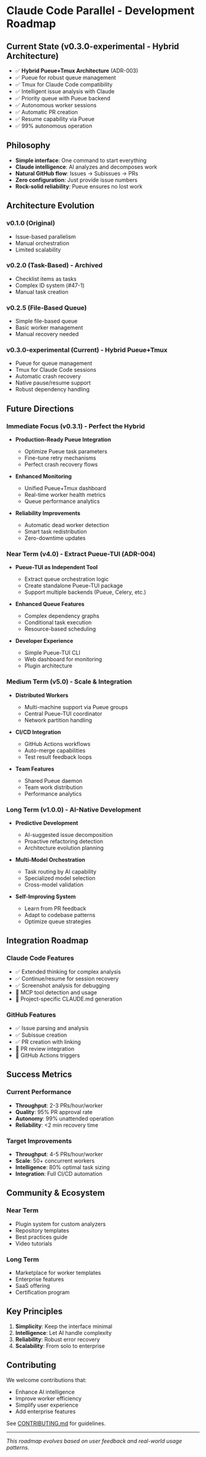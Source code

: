 # Claude Code Parallel - Development Roadmap

## Current State (v0.3.0-experimental - Hybrid Architecture)
- ✅ **Hybrid Pueue+Tmux Architecture** (ADR-003)
- ✅ Pueue for robust queue management
- ✅ Tmux for Claude Code compatibility
- ✅ Intelligent issue analysis with Claude
- ✅ Priority queue with Pueue backend
- ✅ Autonomous worker sessions
- ✅ Automatic PR creation
- ✅ Resume capability via Pueue
- ✅ 99% autonomous operation

## Philosophy
- **Simple interface**: One command to start everything
- **Claude intelligence**: AI analyzes and decomposes work
- **Natural GitHub flow**: Issues → Subissues → PRs
- **Zero configuration**: Just provide issue numbers
- **Rock-solid reliability**: Pueue ensures no lost work

## Architecture Evolution

### v0.1.0 (Original)
- Issue-based parallelism
- Manual orchestration
- Limited scalability

### v0.2.0 (Task-Based) - Archived
- Checklist items as tasks
- Complex ID system (#47-1)
- Manual task creation

### v0.2.5 (File-Based Queue)
- Simple file-based queue
- Basic worker management
- Manual recovery needed

### v0.3.0-experimental (Current) - Hybrid Pueue+Tmux
- Pueue for queue management
- Tmux for Claude Code sessions
- Automatic crash recovery
- Native pause/resume support
- Robust dependency handling

## Future Directions

### Immediate Focus (v0.3.1) - Perfect the Hybrid
- **Production-Ready Pueue Integration**
  - Optimize Pueue task parameters
  - Fine-tune retry mechanisms
  - Perfect crash recovery flows
  
- **Enhanced Monitoring**
  - Unified Pueue+Tmux dashboard
  - Real-time worker health metrics
  - Queue performance analytics
  
- **Reliability Improvements**
  - Automatic dead worker detection
  - Smart task redistribution
  - Zero-downtime updates

### Near Term (v4.0) - Extract Pueue-TUI (ADR-004)
- **Pueue-TUI as Independent Tool**
  - Extract queue orchestration logic
  - Create standalone Pueue-TUI package
  - Support multiple backends (Pueue, Celery, etc.)
  
- **Enhanced Queue Features**
  - Complex dependency graphs
  - Conditional task execution
  - Resource-based scheduling
  
- **Developer Experience**
  - Simple Pueue-TUI CLI
  - Web dashboard for monitoring
  - Plugin architecture

### Medium Term (v5.0) - Scale & Integration
- **Distributed Workers**
  - Multi-machine support via Pueue groups
  - Central Pueue-TUI coordinator
  - Network partition handling
  
- **CI/CD Integration**
  - GitHub Actions workflows
  - Auto-merge capabilities
  - Test result feedback loops
  
- **Team Features**
  - Shared Pueue daemon
  - Team work distribution
  - Performance analytics

### Long Term (v1.0.0) - AI-Native Development
- **Predictive Development**
  - AI-suggested issue decomposition
  - Proactive refactoring detection
  - Architecture evolution planning
  
- **Multi-Model Orchestration**
  - Task routing by AI capability
  - Specialized model selection
  - Cross-model validation
  
- **Self-Improving System**
  - Learn from PR feedback
  - Adapt to codebase patterns
  - Optimize queue strategies

## Integration Roadmap

### Claude Code Features
- ✅ Extended thinking for complex analysis
- ✅ Continue/resume for session recovery
- ✅ Screenshot analysis for debugging
- 🔄 MCP tool detection and usage
- 🔄 Project-specific CLAUDE.md generation

### GitHub Features
- ✅ Issue parsing and analysis
- ✅ Subissue creation
- ✅ PR creation with linking
- 🔄 PR review integration
- 🔄 GitHub Actions triggers

## Success Metrics

### Current Performance
- **Throughput**: 2-3 PRs/hour/worker
- **Quality**: 95% PR approval rate
- **Autonomy**: 99% unattended operation
- **Reliability**: <2 min recovery time

### Target Improvements
- **Throughput**: 4-5 PRs/hour/worker
- **Scale**: 50+ concurrent workers
- **Intelligence**: 80% optimal task sizing
- **Integration**: Full CI/CD automation

## Community & Ecosystem

### Near Term
- Plugin system for custom analyzers
- Repository templates
- Best practices guide
- Video tutorials

### Long Term
- Marketplace for worker templates
- Enterprise features
- SaaS offering
- Certification program

## Key Principles

1. **Simplicity**: Keep the interface minimal
2. **Intelligence**: Let AI handle complexity
3. **Reliability**: Robust error recovery
4. **Scalability**: From solo to enterprise

## Contributing

We welcome contributions that:
- Enhance AI intelligence
- Improve worker efficiency
- Simplify user experience
- Add enterprise features

See [CONTRIBUTING.md](../CONTRIBUTING.md) for guidelines.

---

*This roadmap evolves based on user feedback and real-world usage patterns.*